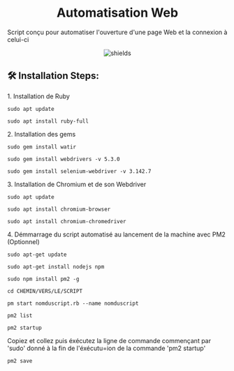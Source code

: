 <h1 align="center" id="title">Automatisation Web</h1>

<p id="description">Script conçu pour automatiser l'ouverture d'une page Web et la connexion à celui-ci</p>

<p align="center"><img src="https://img.shields.io/badge/ruby-red" alt="shields"></p>

<h2>🛠️ Installation Steps:</h2>

<p>1. Installation de Ruby</p>

```
sudo apt update
```

```
sudo apt install ruby-full
```

<p>2. Installation des gems</p>

```
sudo gem install watir
```

```
sudo gem install webdrivers -v 5.3.0
```

```
sudo gem install selenium-webdriver -v 3.142.7
```

<p>3. Installation de Chromium et de son Webdriver</p>

```
sudo apt update
```

```
sudo apt install chromium-browser
```

```
sudo apt install chromium-chromedriver
```

<p>4. Démmarrage du script automatisé au lancement de la machine avec PM2 (Optionnel)</p>

```
sudo apt-get update
```

```
sudo apt-get install nodejs npm
```

```
sudo npm install pm2 -g
```

```
cd CHEMIN/VERS/LE/SCRIPT
```

```
pm start nomduscript.rb --name nomduscript
```

```
pm2 list
```

```
pm2 startup
```

<p>Copiez et collez puis éxécutez la ligne de commande commençant par 'sudo' donné à la fin de l'éxécutu=ion de la commande 'pm2 startup'</p>

```
pm2 save
```
